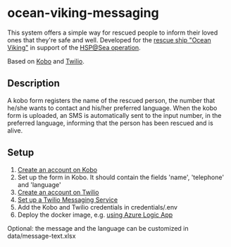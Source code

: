 # ocean-viking-messaging
This system offers a simple way for rescued people to inform their loved ones that they're safe and well. Developed for the [rescue ship "Ocean Viking"](https://sosmediterranee.com/about-us/) in support of the [HSP@Sea operation](https://go.ifrc.org/emergencies/5425).

Based on [Kobo](https://www.kobotoolbox.org/) and [Twilio](https://www.twilio.com/).

## Description

A kobo form registers the name of the rescued person, the number that he/she wants to contact and his/her preferred language. When the kobo form is uploaded, an SMS is automatically sent to the input number, in the preferred language, informing that the person has been rescued and is alive.

## Setup

1. [Create an account on Kobo](https://kf.kobotoolbox.org/accounts/register/#/)
2. Set up the form in Kobo. It should contain the fields 'name', 'telephone' and 'language'
3. [Create an account on Twilio](https://www.twilio.com/try-twilio)
4. [Set up a Twilio Messaging Service](https://www.twilio.com/docs/sms/quickstart/python)
5. Add the Kobo and Twilio credentials in credentials/.env
6. Deploy the docker image, e.g. [using Azure Logic App](https://docs.google.com/document/d/182aQPVRZkXifHDNjmE66tj5L1l4IvAt99rxBzpmISPU/edit?usp=sharing)

Optional: the message and the language can be customized in data/message-text.xlsx
